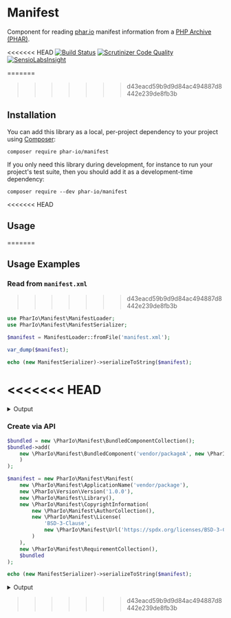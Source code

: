 # Manifest

Component for reading [phar.io](https://phar.io/) manifest information from a [PHP Archive (PHAR)](http://php.net/phar).

<<<<<<< HEAD
[![Build Status](https://travis-ci.org/phar-io/manifest.svg?branch=master)](https://travis-ci.org/phar-io/manifest)
[![Scrutinizer Code Quality](https://scrutinizer-ci.com/g/phar-io/manifest/badges/quality-score.png?b=master)](https://scrutinizer-ci.com/g/phar-io/manifest/?branch=master)
[![SensioLabsInsight](https://insight.sensiolabs.com/projects/d8cc6035-69ad-477d-bd1a-ccc605480fd7/mini.png)](https://insight.sensiolabs.com/projects/d8cc6035-69ad-477d-bd1a-ccc605480fd7)

=======
>>>>>>> d43eacd59b9d9d84ac494887d8442e239de8fb3b
## Installation

You can add this library as a local, per-project dependency to your project using [Composer](https://getcomposer.org/):

    composer require phar-io/manifest

If you only need this library during development, for instance to run your project's test suite, then you should add it as a development-time dependency:

    composer require --dev phar-io/manifest

<<<<<<< HEAD
## Usage

=======
## Usage Examples

### Read from `manifest.xml`
>>>>>>> d43eacd59b9d9d84ac494887d8442e239de8fb3b
```php
use PharIo\Manifest\ManifestLoader;
use PharIo\Manifest\ManifestSerializer;

$manifest = ManifestLoader::fromFile('manifest.xml');

var_dump($manifest);

echo (new ManifestSerializer)->serializeToString($manifest);
```
<<<<<<< HEAD
=======

<details>
  <summary>Output</summary>
    
```shell
object(PharIo\Manifest\Manifest)#14 (6) {
  ["name":"PharIo\Manifest\Manifest":private]=>
  object(PharIo\Manifest\ApplicationName)#10 (1) {
    ["name":"PharIo\Manifest\ApplicationName":private]=>
    string(12) "some/library"
  }
  ["version":"PharIo\Manifest\Manifest":private]=>
  object(PharIo\Version\Version)#12 (5) {
    ["originalVersionString":"PharIo\Version\Version":private]=>
    string(5) "1.0.0"
    ["major":"PharIo\Version\Version":private]=>
    object(PharIo\Version\VersionNumber)#13 (1) {
      ["value":"PharIo\Version\VersionNumber":private]=>
      int(1)
    }
    ["minor":"PharIo\Version\Version":private]=>
    object(PharIo\Version\VersionNumber)#23 (1) {
      ["value":"PharIo\Version\VersionNumber":private]=>
      int(0)
    }
    ["patch":"PharIo\Version\Version":private]=>
    object(PharIo\Version\VersionNumber)#22 (1) {
      ["value":"PharIo\Version\VersionNumber":private]=>
      int(0)
    }
    ["preReleaseSuffix":"PharIo\Version\Version":private]=>
    NULL
  }
  ["type":"PharIo\Manifest\Manifest":private]=>
  object(PharIo\Manifest\Library)#6 (0) {
  }
  ["copyrightInformation":"PharIo\Manifest\Manifest":private]=>
  object(PharIo\Manifest\CopyrightInformation)#19 (2) {
    ["authors":"PharIo\Manifest\CopyrightInformation":private]=>
    object(PharIo\Manifest\AuthorCollection)#9 (1) {
      ["authors":"PharIo\Manifest\AuthorCollection":private]=>
      array(1) {
        [0]=>
        object(PharIo\Manifest\Author)#15 (2) {
          ["name":"PharIo\Manifest\Author":private]=>
          string(13) "Reiner Zufall"
          ["email":"PharIo\Manifest\Author":private]=>
          object(PharIo\Manifest\Email)#16 (1) {
            ["email":"PharIo\Manifest\Email":private]=>
            string(16) "reiner@zufall.de"
          }
        }
      }
    }
    ["license":"PharIo\Manifest\CopyrightInformation":private]=>
    object(PharIo\Manifest\License)#11 (2) {
      ["name":"PharIo\Manifest\License":private]=>
      string(12) "BSD-3-Clause"
      ["url":"PharIo\Manifest\License":private]=>
      object(PharIo\Manifest\Url)#18 (1) {
        ["url":"PharIo\Manifest\Url":private]=>
        string(26) "https://domain.tld/LICENSE"
      }
    }
  }
  ["requirements":"PharIo\Manifest\Manifest":private]=>
  object(PharIo\Manifest\RequirementCollection)#17 (1) {
    ["requirements":"PharIo\Manifest\RequirementCollection":private]=>
    array(1) {
      [0]=>
      object(PharIo\Manifest\PhpVersionRequirement)#20 (1) {
        ["versionConstraint":"PharIo\Manifest\PhpVersionRequirement":private]=>
        object(PharIo\Version\SpecificMajorAndMinorVersionConstraint)#24 (3) {
          ["originalValue":"PharIo\Version\AbstractVersionConstraint":private]=>
          string(3) "7.0"
          ["major":"PharIo\Version\SpecificMajorAndMinorVersionConstraint":private]=>
          int(7)
          ["minor":"PharIo\Version\SpecificMajorAndMinorVersionConstraint":private]=>
          int(0)
        }
      }
    }
  }
  ["bundledComponents":"PharIo\Manifest\Manifest":private]=>
  object(PharIo\Manifest\BundledComponentCollection)#8 (1) {
    ["bundledComponents":"PharIo\Manifest\BundledComponentCollection":private]=>
    array(0) {
    }
  }
}
<?xml version="1.0" encoding="UTF-8"?>
<phar xmlns="https://phar.io/xml/manifest/1.0">
    <contains name="some/library" version="1.0.0" type="library"/>
    <copyright>
        <author name="Reiner Zufall" email="reiner@zufall.de"/>
        <license type="BSD-3-Clause" url="https://domain.tld/LICENSE"/>
    </copyright>
    <requires>
        <php version="7.0"/>
    </requires>
</phar>
```
</details>

### Create via API
```php
$bundled = new \PharIo\Manifest\BundledComponentCollection();
$bundled->add(
    new \PharIo\Manifest\BundledComponent('vendor/packageA', new \PharIo\Version\Version('1.2.3-dev')
    )
);

$manifest = new PharIo\Manifest\Manifest(
    new \PharIo\Manifest\ApplicationName('vendor/package'),
    new \PharIo\Version\Version('1.0.0'),
    new \PharIo\Manifest\Library(),
    new \PharIo\Manifest\CopyrightInformation(
        new \PharIo\Manifest\AuthorCollection(),
        new \PharIo\Manifest\License(
            'BSD-3-Clause',
            new \PharIo\Manifest\Url('https://spdx.org/licenses/BSD-3-Clause.html')
        )
    ),
    new \PharIo\Manifest\RequirementCollection(),
    $bundled
);

echo (new ManifestSerializer)->serializeToString($manifest);
```

<details>
  <summary>Output</summary>
    
```xml
<?xml version="1.0" encoding="UTF-8"?>
<phar xmlns="https://phar.io/xml/manifest/1.0">
    <contains name="vendor/package" version="1.0.0" type="library"/>
    <copyright>
        <license type="BSD-3-Clause" url="https://spdx.org/licenses/BSD-3-Clause.html"/>
    </copyright>
    <requires>
        <php version="*"/>
    </requires>
    <bundles>
        <component name="vendor/packageA" version="1.2.3-dev"/>
    </bundles>
</phar>
```
    
</details>

>>>>>>> d43eacd59b9d9d84ac494887d8442e239de8fb3b
